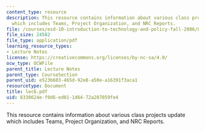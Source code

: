 ```yaml
---
content_type: resource
description: This resource contains information about various class projects update
  which includes Teams, Project Organization, and NRC Reports.
file: /courses/esd-10-introduction-to-technology-and-policy-fall-2006/8338624ef0d6ed011d6472a207059fe4_lec6.pdf
file_size: 24582
file_type: application/pdf
learning_resource_types:
- Lecture Notes
license: https://creativecommons.org/licenses/by-nc-sa/4.0/
ocw_type: OCWFile
parent_title: Lecture Notes
parent_type: CourseSection
parent_uid: e523b603-465d-92e8-a50e-a16391f3aca1
resourcetype: Document
title: lec6.pdf
uid: 8338624e-f0d6-ed01-1d64-72a207059fe4
---
```

This resource contains information about various class projects update which includes Teams, Project Organization, and NRC Reports.